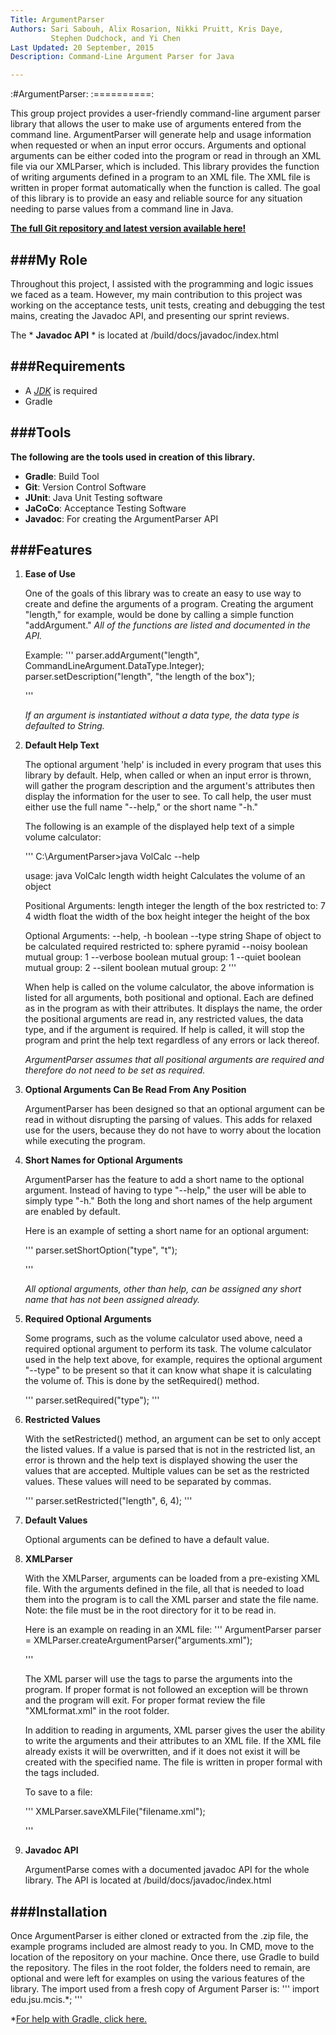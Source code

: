 ```yaml
---
Title: ArgumentParser
Authors: Sari Sabouh, Alix Rosarion, Nikki Pruitt, Kris Daye,
         Stephen Dudchock, and Yi Chen
Last Updated: 20 September, 2015
Description: Command-Line Argument Parser for Java

---
```


:#ArgumentParser:
:==========:

This group project provides a user-friendly command-line argument parser library that allows 
the user to make use of arguments entered from the command line. ArgumentParser will 
generate help and usage information when requested or when an input error
occurs. Arguments and optional arguments can be either coded into the program 
or read in through an XML file via our XMLParser, which is included. This 
library provides the function of writing arguments defined in a program to an XML file. 
The XML file is written in proper format automatically when the function is called. 
The goal of this library is to provide an easy and reliable source for any situation needing 
to parse values from a command line in Java.

**[The full Git repository and latest version available here!](https://github.com/krisdaye/ArgumentParser.git)**


###My Role
----------

Throughout this project, I assisted with the programming and logic issues we faced as a team. However,
my main contribution to this project was working on the acceptance tests, unit tests, creating
and debugging the test mains, creating the Javadoc API, and presenting our sprint reviews.

The * **Javadoc API** * is located at /build/docs/javadoc/index.html 


###Requirements
----------
- A *[JDK](http://www.oracle.com/technetwork/java/javase/downloads/jdk8-downloads-2133151.html)* is required
- Gradle


###Tools
----------

**The following are the tools used in creation of this library.**

- **Gradle**: Build Tool
- **Git**: Version Control Software
- **JUnit**: Java Unit Testing software
- **JaCoCo**: Acceptance Testing Software
- **Javadoc**: For creating the ArgumentParser API


###Features
----------

1. **Ease of Use**

	One of the goals of this library was to create an easy to use way to create
	and define the arguments of a program. Creating the argument "length," for
	example, would be done by calling a simple function "addArgument." 
	*All of the functions are listed and documented in the API.*
	
	Example:
	'''
	parser.addArgument("length", CommandLineArgument.DataType.Integer);
		parser.setDescription("length", "the length of the box");
	
	'''
	
	*If an argument is instantiated without a data type, the data type is defaulted to String.*
	
2. **Default Help Text**

	The optional argument 'help' is included in every program that uses this 
	library by default. Help, when called or when an input error is thrown,
	will gather the program description and the argument's attributes then
	display the information for the user to see. To call help, the user must
	either use the full name "--help," or the short name "-h."

	The following is an example of the displayed help text of a simple volume calculator:
	
	'''
	C:\ArgumentParser>java VolCalc --help
	
	usage: java VolCalc length width height
	Calculates the volume of an object
	
	Positional Arguments:
	length  integer the length of the box   restricted to: 7 4
	width   float   the width of the box
	height  integer the height of the box
	
	Optional Arguments:
	--help, -h      boolean
	--type  string  Shape of object to be calculated       required        restricted to: sphere pyramid
	--noisy boolean mutual group: 1
	--verbose       boolean mutual group: 1
	--quiet boolean mutual group: 2
	--silent        boolean mutual group: 2
	'''

	When help is called on the volume calculator, the above information is listed
	for all arguments, both positional and optional. Each are defined as in the program as with
	their attributes. It displays the name, the order the positional arguments are
	read in, any restricted values, the data type, and if the argument is required. 
	If help is called, it will stop the program and print the help text regardless
	of any errors or lack thereof. 
	
	*ArgumentParser assumes that all positional arguments are required and therefore do not need to be set as required.*
	
	
3. **Optional Arguments Can Be Read From Any Position**

	ArgumentParser has been designed so that an optional argument can be read in without
	disrupting the parsing of values. This adds for relaxed use for the users, because
	they do not have to worry about the location while executing the program.
	
	
4.  **Short Names for Optional Arguments**

	ArgumentParser has the feature to add a short name to the optional argument. 
	Instead	of having to type "--help," the user will be able to simply type "-h."
	Both the long and short names of the help argument are enabled by default.
	
	Here is an example of setting a short name for an optional argument:
	
	'''
	parser.setShortOption("type", "t");
	
	'''
	
	*All optional arguments, other than help, can be assigned any short name that has not been assigned already.*
	
	
5. **Required Optional Arguments**

	Some programs, such as the volume calculator used above, need a required optional
	argument to perform its task. The volume calculator used in the help text above, for example,
	requires the optional argument "--type" to be present so that it can know what shape
	it is calculating the volume of. This is done by the setRequired() method.
	
	'''
	parser.setRequired("type");
	'''
	
	
6. **Restricted Values**

	With the setRestricted() method, an argument can be set to only accept the
	listed values. If a value is parsed that is not in the restricted list, an
	error is thrown and the help text is displayed showing the user the values
	that are accepted. Multiple values can be set as the restricted values. These
	values will need to be separated by commas.
	
	'''
	parser.setRestricted("length", 6, 4);
	'''
	
	
7.  **Default Values**

	Optional arguments can be defined to have a default value. 
	
	
8.  **XMLParser**

	With the XMLParser, arguments can be loaded from a pre-existing XML file. 
	With the arguments defined in the file, all that is needed to load them into
	the program is to call the XML parser and state the file name. 
	Note: the file must be in the root directory for it to be read in.
	
	Here is an example on reading in an XML file:
	'''
	ArgumentParser parser = XMLParser.createArgumentParser("arguments.xml");
	
	'''
	
	The XML parser will use the tags to parse the arguments into the program. 
	If proper format is not followed an exception will be thrown and the program
	will exit. For proper format review the file "XMLformat.xml" in the root folder. 
	
	In addition to reading in arguments, XML parser gives the user the ability
	to write the arguments and their attributes to an XML file. If the XML file
	already exists it will be overwritten, and if it does not exist it will be
	created with the specified name. The file is written in proper formal with
	the tags included.
	
	To save to a file:
	
	'''
	XMLParser.saveXMLFile("filename.xml");
	
	'''
	
9.  **Javadoc API**

	ArgumentParse comes with a documented javadoc API for the whole library. The
	API is located at /build/docs/javadoc/index.html


###Installation
---------------

Once ArgumentParser is either cloned or extracted from the .zip file, the example
programs included are almost ready to you. In CMD, move to the location of the
repository on your machine. Once there, use Gradle to build the repository.
The files in the root folder, the folders need to remain, are optional and
were left for examples on using the various features of the library. 
The import used from a fresh copy of Argument Parser is:
'''
import edu.jsu.mcis.*;
'''

*[For help with Gradle, click here.](https://docs.gradle.org/current/userguide/userguide_single.html)